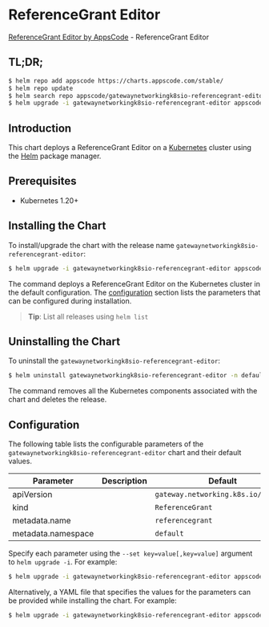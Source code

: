 # ReferenceGrant Editor

[ReferenceGrant Editor by AppsCode](https://appscode.com) - ReferenceGrant Editor

## TL;DR;

```bash
$ helm repo add appscode https://charts.appscode.com/stable/
$ helm repo update
$ helm search repo appscode/gatewaynetworkingk8sio-referencegrant-editor --version=v0.14.0
$ helm upgrade -i gatewaynetworkingk8sio-referencegrant-editor appscode/gatewaynetworkingk8sio-referencegrant-editor -n default --create-namespace --version=v0.14.0
```

## Introduction

This chart deploys a ReferenceGrant Editor on a [Kubernetes](http://kubernetes.io) cluster using the [Helm](https://helm.sh) package manager.

## Prerequisites

- Kubernetes 1.20+

## Installing the Chart

To install/upgrade the chart with the release name `gatewaynetworkingk8sio-referencegrant-editor`:

```bash
$ helm upgrade -i gatewaynetworkingk8sio-referencegrant-editor appscode/gatewaynetworkingk8sio-referencegrant-editor -n default --create-namespace --version=v0.14.0
```

The command deploys a ReferenceGrant Editor on the Kubernetes cluster in the default configuration. The [configuration](#configuration) section lists the parameters that can be configured during installation.

> **Tip**: List all releases using `helm list`

## Uninstalling the Chart

To uninstall the `gatewaynetworkingk8sio-referencegrant-editor`:

```bash
$ helm uninstall gatewaynetworkingk8sio-referencegrant-editor -n default
```

The command removes all the Kubernetes components associated with the chart and deletes the release.

## Configuration

The following table lists the configurable parameters of the `gatewaynetworkingk8sio-referencegrant-editor` chart and their default values.

|     Parameter      | Description |                    Default                     |
|--------------------|-------------|------------------------------------------------|
| apiVersion         |             | <code>gateway.networking.k8s.io/v1beta1</code> |
| kind               |             | <code>ReferenceGrant</code>                    |
| metadata.name      |             | <code>referencegrant</code>                    |
| metadata.namespace |             | <code>default</code>                           |


Specify each parameter using the `--set key=value[,key=value]` argument to `helm upgrade -i`. For example:

```bash
$ helm upgrade -i gatewaynetworkingk8sio-referencegrant-editor appscode/gatewaynetworkingk8sio-referencegrant-editor -n default --create-namespace --version=v0.14.0 --set apiVersion=gateway.networking.k8s.io/v1beta1
```

Alternatively, a YAML file that specifies the values for the parameters can be provided while
installing the chart. For example:

```bash
$ helm upgrade -i gatewaynetworkingk8sio-referencegrant-editor appscode/gatewaynetworkingk8sio-referencegrant-editor -n default --create-namespace --version=v0.14.0 --values values.yaml
```
